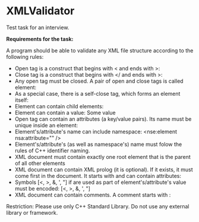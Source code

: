 # XMLValidator
Test task for an interview.

**Requirements for the task:**

A program should be able to validate any XML file structure according to the following rules:

- Open tag is a construct that begins with < and ends with >: <tag>
- Close tag is a construct that begins with </ and ends with >: </tag>
- Any open tag must be closed. A pair of open and close tags is called element: <element></element>
- As a special case, there is a self-close tag, which forms an element itself: <element />
- Element can contain child elements: <element01><element02 /><element03 /></element01>
- Element can contain a value: <element>Some value</element>
- Open tag can contain an attributes (a key/value pairs). Its name must be unique inside an element: <element attribute01="some value" attribute02="123" />
- Element's/attribute's name can include namespace: <nse:element nsa:attribute="" />
- Element's/attribute's (as well as namespace's) name must folow the rules of C++ identifier naming.
- XML document must contain exactly one root element that is the parent of all other elements
- XML document can contain XML prolog (it is optional). If it exists, it must come first in the document. It starts with <? and ands with ?> and can contain attributes: <?xml version="1.0" encoding="UTF-8" ?>
- Symbols [<, >, &, ', "] if are used as part of element's/attribute's value must be encoded: [&lt;, &gt;, &amp;, &apos;, &quot;]
- XML document can contain comments. A comment starts with <!-- and ends with -->: <!-- Some comment -->

Restriction: Please use only C++ Standard Library. Do not use any external library or framework.
